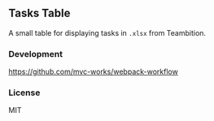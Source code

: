 
Tasks Table
----

A small table for displaying tasks in `.xlsx` from Teambition.

### Development

https://github.com/mvc-works/webpack-workflow

### License

MIT
